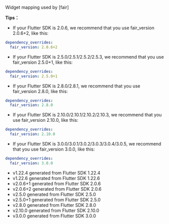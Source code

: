 Widget mapping used by [fair]

**Tips：**

- If your Flutter SDK is 2.0.6, we recommend that you use fair_version 2.0.6+2, like this:

```yaml
dependency_overrides:
  fair_version: 2.0.6+2
```

- If your Flutter SDK is 2.5.0/2.5.1/2.5.2/2.5.3, we recommend that you use fair_version 2.5.0+1, like this:

```yaml
dependency_overrides:
  fair_version: 2.5.0+1
```

- If your Flutter SDK is 2.8.0/2.8.1, we recommend that you use fair_version 2.8.0, like this:

```yaml
dependency_overrides:
  fair_version: 2.8.0
```

- If your Flutter SDK is 2.10.0/2.10.1/2.10.2/2.10.3, we recommend that you use fair_version 2.10.0, like this:

```yaml
dependency_overrides:
  fair_version: 2.10.0
```

- If your Flutter SDK is 3.0.0/3.0.1/3.0.2/3.0.3/3.0.4/3.0.5, we recommend that you use fair_version 3.0.0, like this:

```yaml
dependency_overrides:
  fair_version: 3.0.0
```

- v1.22.4 generated from Flutter SDK 1.22.4
- v1.22.6 generated from Flutter SDK 1.22.6
- v2.0.6+1 generated from Flutter SDK 2.0.6
- v2.0.6+2 generated from Flutter SDK 2.0.6
- v2.5.0 generated from Flutter SDK 2.5.0
- v2.5.0+1 generated from Flutter SDK 2.5.0
- v2.8.0 generated from Flutter SDK 2.8.0
- v2.10.0 generated from Flutter SDK 2.10.0
- v3.0.0 generated from Flutter SDK 3.0.0